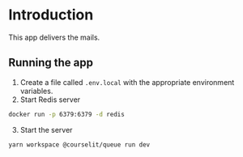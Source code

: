 # Introduction

This app delivers the mails.

## Running the app

1. Create a file called `.env.local` with the appropriate environment variables.
2. Start Redis server

```sh
docker run -p 6379:6379 -d redis
```

3. Start the server

```sh
yarn workspace @courselit/queue run dev
```

